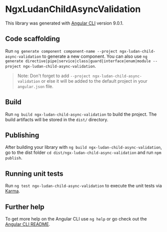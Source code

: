 # NgxLudanChildAsyncValidation

This library was generated with [Angular CLI](https://github.com/angular/angular-cli) version 9.0.1.

## Code scaffolding

Run `ng generate component component-name --project ngx-ludan-child-async-validation` to generate a new component. You can also use `ng generate directive|pipe|service|class|guard|interface|enum|module --project ngx-ludan-child-async-validation`.
> Note: Don't forget to add `--project ngx-ludan-child-async-validation` or else it will be added to the default project in your `angular.json` file. 

## Build

Run `ng build ngx-ludan-child-async-validation` to build the project. The build artifacts will be stored in the `dist/` directory.

## Publishing

After building your library with `ng build ngx-ludan-child-async-validation`, go to the dist folder `cd dist/ngx-ludan-child-async-validation` and run `npm publish`.

## Running unit tests

Run `ng test ngx-ludan-child-async-validation` to execute the unit tests via [Karma](https://karma-runner.github.io).

## Further help

To get more help on the Angular CLI use `ng help` or go check out the [Angular CLI README](https://github.com/angular/angular-cli/blob/master/README.md).
